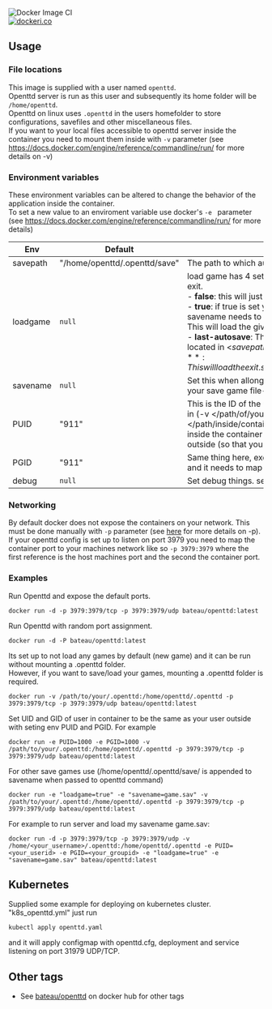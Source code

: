 ![Docker Image CI](https://github.com/bateau84/openttd/workflows/Docker%20Image%20CI/badge.svg?branch=master)  
[![dockeri.co](https://dockeri.co/image/bateau/openttd)](https://hub.docker.com/r/bateau/openttd)
## Usage ##

### File locations ###
This image is supplied with a user named `openttd`.  
Openttd server is run as this user and subsequently its home folder will be `/home/openttd`.  
Openttd on linux uses `.openttd` in the users homefolder to store configurations, savefiles and other miscellaneous files.  
If you want to your local files accessible to openttd server inside the container you need to mount them inside with `-v` parameter (see https://docs.docker.com/engine/reference/commandline/run/ for more details on -v)


### Environment variables ###
These environment variables can be altered to change the behavior of the application inside the container.  
To set a new value to an enviroment variable use docker's `-e ` parameter (see https://docs.docker.com/engine/reference/commandline/run/ for more details)  

| Env | Default | Meaning |
| --- | ------- | ------- |
| savepath | "/home/openttd/.openttd/save" | The path to which autosave wil save |
| loadgame | `null` | load game has 4 settings. false, true, last-autosave and exit.<br>  - **false**: this will just start server and create a new game.<br>  - **true**: if true is set you also need to set savename. savename needs to be the name of the saved game file. This will load the given saved game.<br>  - **last-autosave**: This will load the last autosaved game located in <$savepath>/autosave folder.<br>  - **exit**: This will load the exit.sav file located in <$savepath>/autosave/. |
| savename | `null` | Set this when allong with `loadgame=true` to the value of your save game file-name |
| PUID | "911" | This is the ID of the user inside the container. If you mount in (-v </path/of/your/choosing>:</path/inside/container>) you would need for the user inside the container to have the same ID as your user outside (so that you can save files for example). |
| PGID | "911" | Same thing here, except Group ID. Your user has a group, and it needs to map to the same ID inside the container. |
| debug | `null` | Set debug things. see openttd for debug options |


### Networking ###
By default docker does not expose the containers on your network. This must be done manually with `-p` parameter (see [here](https://docs.docker.com/engine/reference/commandline/run/) for more details on -p).
If your openttd config is set up to listen on port 3979 you need to map the container port to your machines network like so `-p 3979:3979` where the first reference is the host machines port and the second the container port.

### Examples ###

Run Openttd and expose the default ports.  

    docker run -d -p 3979:3979/tcp -p 3979:3979/udp bateau/openttd:latest

Run Openttd with random port assignment.  

    docker run -d -P bateau/openttd:latest

Its set up to not load any games by default (new game) and it can be run without mounting a .openttd folder.  
However, if you want to save/load your games, mounting a .openttd folder is required.

    docker run -v /path/to/your/.openttd:/home/openttd/.openttd -p 3979:3979/tcp -p 3979:3979/udp bateau/openttd:latest

Set UID and GID of user in container to be the same as your user outside with seting env PUID and PGID.
For example

    docker run -e PUID=1000 -e PGID=1000 -v /path/to/your/.openttd:/home/openttd/.openttd -p 3979:3979/tcp -p 3979:3979/udp bateau/openttd:latest

For other save games use (/home/openttd/.openttd/save/ is appended to savename when passed to openttd command)

    docker run -e "loadgame=true" -e "savename=game.sav" -v /path/to/your/.openttd:/home/openttd/.openttd -p 3979:3979/tcp -p 3979:3979/udp bateau/openttd:latest

For example to run server and load my savename game.sav:

    docker run -d -p 3979:3979/tcp -p 3979:3979/udp -v /home/<your_username>/.openttd:/home/openttd/.openttd -e PUID=<your_userid> -e PGID=<your_groupid> -e "loadgame=true" -e "savename=game.sav" bateau/openttd:latest

## Kubernetes ##

Supplied some example for deploying on kubernetes cluster. "k8s_openttd.yml"
just run 

    kubectl apply openttd.yaml

and it will apply configmap with openttd.cfg, deployment and service listening on port 31979 UDP/TCP.

## Other tags ##
   * See [bateau/openttd](https://hub.docker.com/r/bateau/openttd) on docker hub for other tags
